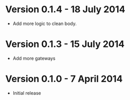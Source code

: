 # Version 0.1.4 - 18 July 2014

* Add more logic to clean body.

# Version 0.1.3 - 15 July 2014

* Add more gateways

# Version 0.1.0 - 7 April 2014

* Initial release